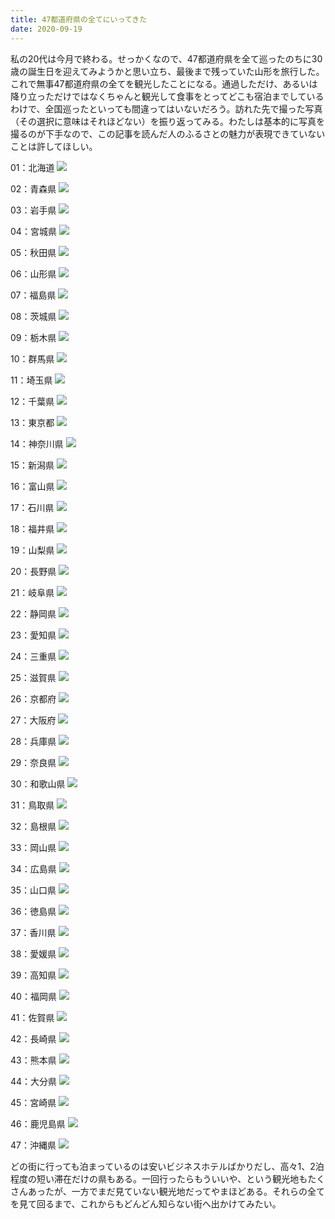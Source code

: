 ```yaml
---
title: 47都道府県の全てにいってきた
date: 2020-09-19
---
```


私の20代は今月で終わる。せっかくなので、47都道府県を全て巡ったのちに30歳の誕生日を迎えてみようかと思い立ち、最後まで残っていた山形を旅行した。これで無事47都道府県の全てを観光したことになる。通過しただけ、あるいは降り立っただけではなくちゃんと観光して食事をとってどこも宿泊までしているわけで、全国巡ったといっても間違ってはいないだろう。訪れた先で撮った写真（その選択に意味はそれほどない）を振り返ってみる。わたしは基本的に写真を撮るのが下手なので、この記事を読んだ人のふるさとの魅力が表現できていないことは許してほしい。


01：北海道
![](https://photos.smugmug.com/photos/i-gNrqtks/0/d6727b1d/4K/i-gNrqtks-4K.jpg)


02：青森県
![](https://photos.smugmug.com/photos/i-7KbZnp6/0/edc6616a/4K/i-7KbZnp6-4K.jpg)


03：岩手県
![](https://photos.smugmug.com/photos/i-X2GNJR2/1/912e014e/X5/i-X2GNJR2-X5.jpg)


04：宮城県
![](https://photos.smugmug.com/photos/i-dRvZj97/0/108b3133/X5/i-dRvZj97-X5.jpg)


05：秋田県
![](https://photos.smugmug.com/photos/i-sXqzNhn/0/1c551281/4K/i-sXqzNhn-4K.jpg)


06：山形県
![](https://photos.smugmug.com/photos/i-Lbn8s4R/0/0b029b11/X5/i-Lbn8s4R-X5.jpg)


07：福島県
![](https://photos.smugmug.com/photos/i-X9VHfdZ/0/9806e218/X2/i-X9VHfdZ-X2.jpg)


08：茨城県
![](https://photos.smugmug.com/photos/i-V4KcXsz/0/88d65771/4K/i-V4KcXsz-4K.jpg)


09：栃木県
![](https://photos.smugmug.com/photos/i-wKDgScw/0/d35f45a6/X3/i-wKDgScw-X3.jpg)


10：群馬県
![](https://photos.smugmug.com/photos/i-vpZjB7P/0/ab8161f8/4K/i-vpZjB7P-4K.jpg)


11：埼玉県
![](https://photos.smugmug.com/photos/i-QpDvwHZ/1/fffcaf46/X3/i-QpDvwHZ-X3.jpg)


12：千葉県
![](https://photos.smugmug.com/photos/i-x6vPxmW/0/826759bd/4K/i-x6vPxmW-4K.jpg)


13：東京都
![](https://photos.smugmug.com/photos/i-QzxxBNZ/0/40c07dba/4K/i-QzxxBNZ-4K.jpg)


14：神奈川県
![](https://photos.smugmug.com/photos/i-rkSdz7Q/0/11dff266/4K/i-rkSdz7Q-4K.jpg)


15：新潟県
![](https://photos.smugmug.com/photos/i-jNW7CV9/0/79f5603d/X5/i-jNW7CV9-X5.jpg)


16：富山県
![](https://photos.smugmug.com/photos/i-QWtt9Mm/0/4e025d61/X4/i-QWtt9Mm-X4.jpg)


17：石川県
![](https://photos.smugmug.com/photos/i-VssTZxd/0/ff55c56d/4K/i-VssTZxd-4K.jpg)


18：福井県
![](https://photos.smugmug.com/photos/i-d6Srrtq/0/2b168fcb/4K/i-d6Srrtq-4K.jpg)


19：山梨県
![](https://photos.smugmug.com/photos/i-Bj8mvLD/0/b4a6acfc/X5/i-Bj8mvLD-X5.jpg)


20：長野県
![](https://photos.smugmug.com/photos/i-JspgbxS/0/9c4e5ce2/4K/i-JspgbxS-4K.jpg)


21：岐阜県
![](https://photos.smugmug.com/photos/i-P7J2GT2/0/a416a866/4K/i-P7J2GT2-4K.jpg)


22：静岡県
![](https://photos.smugmug.com/photos/i-xKC3J4j/0/9ca0e209/4K/i-xKC3J4j-4K.jpg)


23：愛知県
![](https://photos.smugmug.com/photos/i-s9dR9Jn/0/ccfb6ef4/4K/i-s9dR9Jn-4K.jpg)


24：三重県
![](https://photos.smugmug.com/photos/i-DFP3Sqn/0/6c828271/4K/i-DFP3Sqn-4K.jpg)


25：滋賀県
![](https://photos.smugmug.com/photos/i-sbxS4R2/0/73c7cc6a/4K/i-sbxS4R2-4K.jpg)


26：京都府
![](https://photos.smugmug.com/photos/i-rph4ZLZ/0/a84b7c34/4K/i-rph4ZLZ-4K.jpg)


27：大阪府
![](https://photos.smugmug.com/photos/i-khVPBqB/0/fef27849/4K/i-khVPBqB-4K.jpg)


28：兵庫県
![](https://photos.smugmug.com/photos/i-TMPZB2j/0/f0bd094f/X5/i-TMPZB2j-X5.jpg)


29：奈良県
![](https://photos.smugmug.com/photos/i-vX79mbK/0/f8a4055c/X5/i-vX79mbK-X5.jpg)


30：和歌山県
![](https://photos.smugmug.com/photos/i-BJ7qZKM/0/679984c2/4K/i-BJ7qZKM-4K.jpg)


31：鳥取県
![](https://photos.smugmug.com/photos/i-HtzRRpV/0/a153bc57/4K/i-HtzRRpV-4K.jpg)


32：島根県
![](https://photos.smugmug.com/photos/i-2FsC7VX/0/779dbea5/X2/i-2FsC7VX-X2.jpg)


33：岡山県
![](https://photos.smugmug.com/photos/i-MJ82ncR/0/5b278628/X5/i-MJ82ncR-X5.jpg)


34：広島県
![](https://photos.smugmug.com/photos/i-THmmWNt/0/f2a8c500/X5/i-THmmWNt-X5.jpg)


35：山口県
![](https://photos.smugmug.com/photos/i-TqKbt47/0/a2443e5a/X5/i-TqKbt47-X5.jpg)


36：徳島県
![](https://photos.smugmug.com/photos/i-gPHTmqS/0/4b16c791/4K/i-gPHTmqS-4K.jpg)


37：香川県
![](https://photos.smugmug.com/photos/i-wCcjPt5/0/9cddca23/4K/i-wCcjPt5-4K.jpg)


38：愛媛県
![](https://photos.smugmug.com/photos/i-BGP9pCJ/0/7e759e07/X5/i-BGP9pCJ-X5.jpg)


39：高知県
![](https://photos.smugmug.com/photos/i-WhxG5kD/0/b1bccc71/4K/i-WhxG5kD-4K.jpg)


40：福岡県
![](https://photos.smugmug.com/photos/i-RWT2jxp/0/2b97c400/4K/i-RWT2jxp-4K.jpg)


41：佐賀県
![](https://photos.smugmug.com/photos/i-R8b2fBv/0/be566925/4K/i-R8b2fBv-4K.jpg)


42：長崎県
![](https://photos.smugmug.com/photos/i-82c98T5/0/0cbace56/4K/i-82c98T5-4K.jpg)


43：熊本県
![](https://photos.smugmug.com/photos/i-t3RZwXF/0/60b3b360/X5/i-t3RZwXF-X5.jpg)


44：大分県
![](https://photos.smugmug.com/photos/i-vcZ753g/0/52407aca/X5/i-vcZ753g-X5.jpg)


45：宮崎県
![](https://photos.smugmug.com/photos/i-g3jFrmZ/0/856d8cfa/4K/i-g3jFrmZ-4K.jpg)


46：鹿児島県
![](https://photos.smugmug.com/photos/i-Dcjhcbs/0/aeadab1a/4K/i-Dcjhcbs-4K.jpg)


47：沖縄県
![](https://photos.smugmug.com/photos/i-3zGxdH8/0/26bc70c8/4K/i-3zGxdH8-4K.jpg)


どの街に行っても泊まっているのは安いビジネスホテルばかりだし、高々1、2泊程度の短い滞在だけの県もある。一回行ったらもういいや、という観光地もたくさんあったが、一方でまだ見ていない観光地だってやまほどある。それらの全てを見て回るまで、これからもどんどん知らない街へ出かけてみたい。
